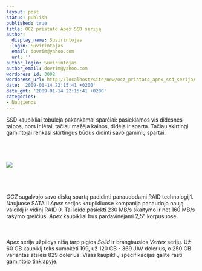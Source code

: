 ```yaml
---
layout: post
status: publish
published: true
title: OCZ pristato Apex SSD seriją
author:
  display_name: Suvirintojas
  login: Suvirintojas
  email: dovrim@yahoo.com
  url: ''
author_login: Suvirintojas
author_email: dovrim@yahoo.com
wordpress_id: 3002
wordpress_url: http://localhost/site/new/ocz_pristato_apex_ssd_serija/
date: '2009-01-14 22:15:41 +0200'
date_gmt: '2009-01-14 22:15:41 +0200'
categories:
- Naujienos
---
```

<p>SSD kaupikliai tobulėja pakankamai sparčiai: pasiekiamos vis didesnės talpos, nors ir lėtai, tačiau mažėja kainos, didėja ir sparta. Tačiau skirtingi gamintojai renkasi skirtingus būdus didinti savo gaminių spartai.<br />
<br><br />
<br><br><img src="http://svarke.technews.lt/apex.jpg"><br><br />
<br><br />
<br><i>OCZ</i> sugalvojo savo diskų spartą padidinti panaudodami RAID technologij1. Naujuose SATA II <i>Apex</i> serijos kaupikliuose kompanija panaudojo naują valdiklį ir vidinį RAID 0. Tai leido pasiekti 230 MB/s skaitymo ir net 160 MB/s rašymo greičius. <i>Apex</i> kaupikliai bus pardavinėjami 2,5&quot; korpusuose.<br />
<br><br />
<br><i>Apex</i> serija užpildys nišą tarp pigios <i>Solid</i> ir brangiausios <i>Vertex</i> serijų. Už 60 GB kaupiklį teks sumokėti 199, už 120 GB - 369 JAV dolerius, o 250 GB variantas atsieis 829 dolerius. Visas kaupiklių specifikacijas galite rasti <a class="ns" href="http://www.ocztechnology.com/products/flash_drives/ocz_apex_series_sata_ii_2_5-ssd">gamintojo tinklapyje</a>.<br />
<br><br />
<br><br />
<br></p>
